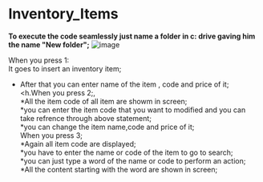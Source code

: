 # Inventory_Items
<strong>To execute the code seamlessly just name a folder in c: drive gaving him the name "New folder";</strong>
![image](https://github.com/sandeeppatel03/Inventory_Items/assets/149383307/da3687f6-cfa8-403d-a49c-31f777c44f0d)

<h>When you press 1:</h><br>
It goes to insert an inventory item;<br>
* After that you can enter name of the item , code and price of it;<br>
<h.When you press 2;,</h><br>
*All the item code of all item are showm in screen;<br>
*you can enter the item code that you want to modified and you can take refrence through above statement; <br>
*you can change the item name,code and price of it;<br>
<h>When you press 3;</h><br>
*Again all item code are displayed;<br>
*you have to enter the name or code of the item to go to search;<br>
*you can just type a word of the name or code to perform an action;<br>
*All the content starting with the word are shown in screen;<br>



